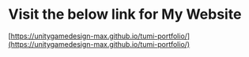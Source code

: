 # Visit the below link for My Website
[https://unitygamedesign-max.github.io/tumi-portfolio/](https://unitygamedesign-max.github.io/tumi-portfolio/)